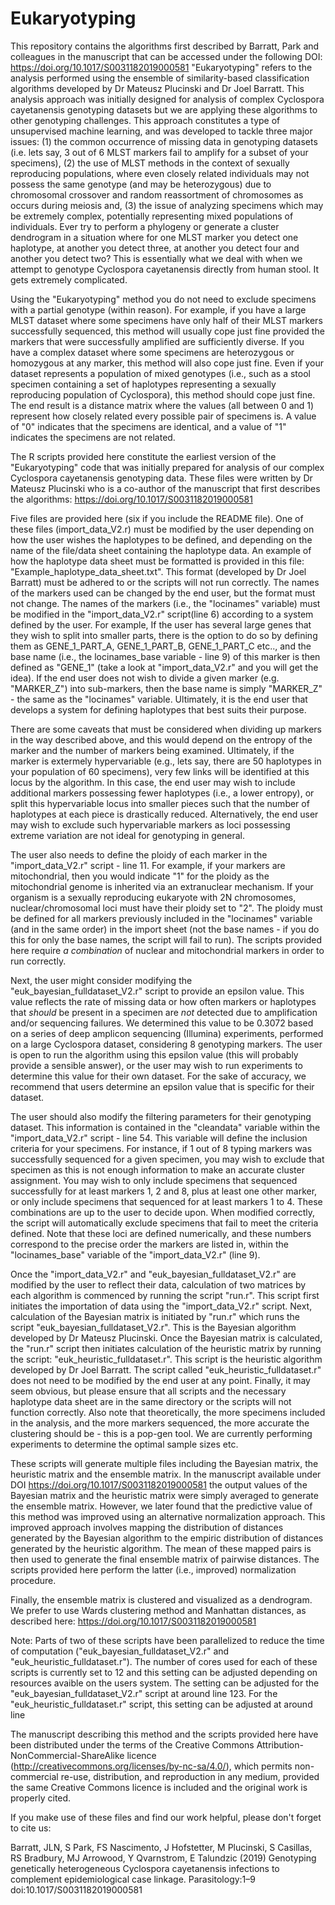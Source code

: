 # Eukaryotyping
This repository contains the algorithms first described by Barratt, Park and colleagues in the manuscript that can be accessed under the following DOI: https://doi.org/10.1017/S0031182019000581
"Eukaryotyping" refers to the analysis performed using the ensemble of similarity-based classification algorithms developed by Dr Mateusz Plucinski and Dr Joel Barratt. This analysis approach was initially designed for analysis of complex Cyclospora cayetanensis genotyping datasets but we are applying these algorithms to other genotyping challenges. This approach constitutes a type of unsupervised machine learning, and was developed to tackle three major issues: (1) the common occurrence of missing data in genotyping datasets (i.e. lets say, 3 out of 6 MLST markers fail to amplify for a subset of your specimens), (2) the use of MLST methods in the context of sexually reproducing populations, where even closely related individuals may not possess the same genotype (and may be heterozygous) due to chromosomal crossover and random reassortment of chromosomes as occurs during meiosis and, (3) the issue of analyzing specimens which may be extremely complex, potentially representing mixed populations of individuals. Ever try to perform a phylogeny or generate a cluster dendrogram in a situation where for one MLST marker you detect one haplotype, at another you detect three, at another you detect four and another you detect two? This is essentially what we deal with when we attempt to genotype Cyclospora cayetanensis directly from human stool. It gets extremely complicated.

Using the "Eukaryotyping" method you do not need to exclude specimens with a partial genotype (within reason). For example, if you have a large MLST dataset where some specimens have only half of their MLST markers successfully sequenced, this method will usually cope just fine provided the markers that were successfully amplified are sufficiently diverse. If you have a complex dataset where some specimens are heterozygous or homozygous at any marker, this method will also cope just fine. Even if your dataset represents a population of mixed genotypes (i.e., such as a stool specimen containing a set of haplotypes representing a sexually reproducing population of Cyclospora), this method should cope just fine. The end result is a distance matrix where the values (all between 0 and 1) represent how closely related every possible pair of specimens is. A value of "0" indicates that the specimens are identical, and a value of "1" indicates the specimens are not related.

The R scripts provided here constitute the earliest version of the "Eukaryotyping" code that was initially prepared for analysis of our complex Cyclospora cayetanensis genotyping data. These files were written by Dr Mateusz Plucinski who is a co-author of the manuscript that first describes the algorithms: https://doi.org/10.1017/S0031182019000581

Five files are provided here (six if you include the README file). One of these files (import_data_V2.r) must be modified by the user depending on how the user wishes the haplotypes to be defined, and depending on the name of the file/data sheet containing the haplotype data. An example of how the haplotype data sheet must be formatted is provided in this file: "Example_haplotype_data_sheet.txt". This format (developed by Dr Joel Barratt) must be adhered to or the scripts will not run correctly. The names of the markers used can be changed by the end user, but the format must not change. The names of the markers (i.e., the "locinames" variable) must be modified in the "import_data_V2.r" script(line 6) according to a system defined by the user. For example, If the user has several large genes that they wish to split into smaller parts, there is the option to do so by defining them as GENE_1_PART_A, GENE_1_PART_B, GENE_1_PART_C etc.., and the base name (i.e., the locinames_base variable - line 9) of this marker is then defined as "GENE_1" (take a look at "import_data_V2.r" and you will get the idea). If the end user does not wish to divide a given marker (e.g. "MARKER_Z") into sub-markers, then the base name is simply "MARKER_Z" - the same as the "locinames" variable. Ultimately, it is the end user that develops a system for defining haplotypes that best suits their purpose.

There are some caveats that must be considered when dividing up markers in the way described above, and this would depend on the entropy of the marker and the number of markers being examined. Ultimately, if the marker is extermely hypervariable (e.g., lets say, there are 50 haplotypes in your population of 60 specimens), very few links will be identified at this locus by the algorithm. In this case, the end user may wish to include additional markers possessing fewer haplotypes (i.e., a lower entropy), or split this hypervariable locus into smaller pieces such that the number of haplotypes at each piece is drastically reduced. Alternatively, the end user may wish to exclude such hypervariable markers as loci possessing extreme variation are not ideal for genotyping in general.

The user also needs to define the ploidy of each marker in the "import_data_V2.r" script - line 11. For example, if your markers are mitochondrial, then you would indicate "1" for the ploidy as the mitochondrial genome is inherited via an extranuclear mechanism. If your organism is a sexually reproducing eukaryote with 2N chromosomes, nuclear/chromosomal loci must have their ploidy set to "2". The ploidy must be defined for all markers previously included in the "locinames" variable (and in the same order) in the import sheet (not the base names - if you do this for only the base names, the script will fail to run). The scripts provided here require *a combination* of nuclear and mitochondrial markers in order to run correctly.

Next, the user might consider modifying the "euk_bayesian_fulldataset_V2.r" script to provide an epsilon value. This value reflects the rate of missing data or how often markers or haplotypes that *should* be present in a specimen are *not* detected due to amplification and/or sequencing failures. We determined this value to be 0.3072 based on a series of deep amplicon sequencing (Illumina) experiments, performed on a large Cyclospora dataset, considering 8 genotyping markers. The user is open to run the algorithm using this epsilon value (this will probably provide a sensible answer), or the user may wish to run experiments to determine this value for their own dataset. For the sake of accuracy, we recommend that users determine an epsilon value that is specific for their dataset.

The user should also modify the filtering parameters for their genotyping dataset. This information is contained in the "cleandata" variable within the "import_data_V2.r" script - line 54. This variable will define the inclusion criteria for your specimens. For instance, if 1 out of 8 typing markers was successfully sequenced for a given specimen, you may wish to exclude that specimen as this is not enough information to make an accurate cluster assignment. You may wish to only include specimens that sequenced successfully for at least markers 1, 2 and 8, plus at least one other marker, or only include specimens that sequenced for at least markers 1 to 4. These combinations are up to the user to decide upon. When modified correctly, the script will automatically exclude specimens that fail to meet the criteria defined. Note that these loci are defined numerically, and these numbers correspond to the precise order the markers are listed in, within the "locinames_base" variable of the "import_data_V2.r" (line 9).

Once the "import_data_V2.r" and  "euk_bayesian_fulldataset_V2.r" are modified by the user to reflect their data, calculation of two matrices by each algorithm is commenced by running the script "run.r". This script first initiates the importation of data using the "import_data_V2.r" script. Next, calculation of the Bayesian matrix is initiated by "run.r" which runs the script "euk_bayesian_fulldataset_V2.r". This is the Bayesian algorithm developed by Dr Mateusz Plucinski. Once the Bayesian matrix is calculated, the "run.r" script then initiates calculation of the heuristic matrix by running the script:  "euk_heuristic_fulldataset.r". This script is the heuristic algorithm developed by Dr Joel Barratt.  The script called "euk_heuristic_fulldataset.r" does not need to be modified by the end user at any point. Finally, it may seem obvious, but please ensure that all scripts and the necessary haplotype data sheet are in the same directory or the scripts will not function correctly. Also note that theoretically, the more specimens included in the analysis, and the more markers sequenced, the more accurate the clustering should be - this is a pop-gen tool. We are currently performing experiments to determine the optimal sample sizes etc.

These scripts will generate multiple files including the Bayesian matrix, the heuristic matrix and the ensemble matrix. In the manuscript available under DOI https://doi.org/10.1017/S0031182019000581 the output values of the Bayesian matrix and the heuristic matrix were simply averaged to generate the ensemble matrix. However, we later found that the predictive value of this method was improved using an alternative normalization approach. This improved approach involves mapping the distribution of distances generated by the Bayesian algorithm to the empiric distribution of distances generated by the heuristic algorithm. The mean of these mapped pairs is then used to generate the final ensemble matrix of pairwise distances. The scripts provided here perform the latter (i.e., improved) normalization procedure.

Finally, the ensemble matrix is clustered and visualized as a dendrogram. We prefer to use Wards clustering method and Manhattan distances, as described here: https://doi.org/10.1017/S0031182019000581

 Note: Parts of two of these scripts have been parallelized to reduce the time of computation ("euk_bayesian_fulldataset_V2.r" and "euk_heuristic_fulldataset.r"). The number of cores used for each of these scripts is currently set to 12 and this setting can be adjusted depending on resources avaible on the users system. The setting can be adjusted for the "euk_bayesian_fulldataset_V2.r" script at around line 123. For the "euk_heuristic_fulldataset.r" script, this setting can be adjusted at around line 

The manuscript describing this method and the scripts provided here have been distributed under the terms of the Creative Commons Attribution-NonCommercial-ShareAlike licence (http://creativecommons.org/licenses/by-nc-sa/4.0/), which permits non-commercial re-use, distribution, and reproduction in any medium, provided the same Creative Commons licence is included and the original work is properly cited.

If you make use of these files and find our work helpful, please don't forget to cite us:

Barratt, JLN, S Park, FS Nascimento, J Hofstetter, M Plucinski, S Casillas, RS Bradbury, MJ Arrowood, Y Qvarnstrom, E Talundzic (2019) Genotyping genetically heterogeneous Cyclospora cayetanensis infections to complement epidemiological case linkage. Parasitology:1–9 doi:10.1017/S0031182019000581
